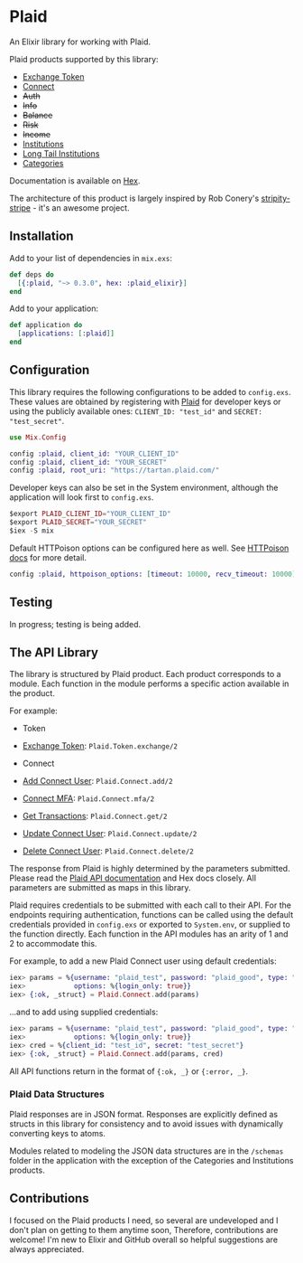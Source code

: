 # Plaid

An Elixir library for working with Plaid.

Plaid products supported by this library:

* [Exchange Token](https://plaid.com/docs/quickstart/#-exchange_token-endpoint)
* [Connect](https://plaid.com/docs/api/#connect)
* ~~Auth~~
* ~~Info~~
* ~~Balance~~
* ~~Risk~~
* ~~Income~~
* [Institutions](https://plaid.com/docs/api/#institutions)
* [Long Tail Institutions](https://plaid.com/docs/api/#long-tail-institutions)
* [Categories](https://plaid.com/docs/api/#categories)

Documentation is available on [Hex](https://hexdocs.pm/plaid_elixir).

The architecture of this product is largely inspired by Rob Conery's [stripity-stripe](https://github.com/robconery/stripity-stripe) - it's an awesome project.

## Installation

Add to your list of dependencies in `mix.exs`:

```elixir
def deps do
  [{:plaid, "~> 0.3.0", hex: :plaid_elixir}]
end
```

Add to your application:

```elixir
def application do
  [applications: [:plaid]]
end
```

## Configuration

This library requires the following configurations to be added to `config.exs`.
These values are obtained by registering with [Plaid](https://dashboard.plaid.com/signup/) for developer keys
or using the publicly available ones: `CLIENT_ID: "test_id"` and `SECRET: "test_secret"`.
```elixir
use Mix.Config

config :plaid, client_id: "YOUR_CLIENT_ID"
config :plaid, client_id: "YOUR_SECRET"
config :plaid, root_uri: "https://tartan.plaid.com/"
```
Developer keys can also be set in the System environment, although the application will
look first to `config.exs`.
```elixir
$export PLAID_CLIENT_ID="YOUR_CLIENT_ID"
$export PLAID_SECRET="YOUR_SECRET"
$iex -S mix
```

Default HTTPoison options can be configured here as well. See [HTTPoison docs](https://github.com/edgurgel/httpoison) for more detail.
```elixir
config :plaid, httpoison_options: [timeout: 10000, recv_timeout: 10000]
```

## Testing

In progress; testing is being added.

## The API Library

The library is structured by Plaid product. Each product corresponds to a module.
Each function in the module performs a specific action available in the product.

For example:

* Token
 * [Exchange Token](https://plaid.com/docs/quickstart/#-exchange_token-endpoint): `Plaid.Token.exchange/2`

* Connect
 * [Add Connect User](https://plaid.com/docs/api/#add-connect-user): `Plaid.Connect.add/2`
 * [Connect MFA](https://plaid.com/docs/api/#connect-mfa): `Plaid.Connect.mfa/2`
 * [Get Transactions](https://plaid.com/docs/api/#get-transactions): `Plaid.Connect.get/2`
 * [Update Connect User](https://plaid.com/docs/api/#update-connect-user): `Plaid.Connect.update/2`
 * [Delete Connect User](https://plaid.com/docs/api/#delete-connect-user): `Plaid.Connect.delete/2`

The response from Plaid is highly determined by the parameters submitted. Please read
the [Plaid API documentation](https://plaid.com/docs/api) and Hex docs closely.
All parameters are submitted as maps in this library.

Plaid requires credentials to be submitted with each call to their API.
For the endpoints requiring authentication, functions can be called using the
default credentials provided in `config.exs` or exported to `System.env`,
or supplied to the function directly. Each function in the API modules has an
arity of 1 and 2 to accommodate this.

For example, to add a new Plaid Connect user using default credentials:
```elixir
iex> params = %{username: "plaid_test", password: "plaid_good", type: "wells",
iex>            options: %{login_only: true}}
iex> {:ok, _struct} = Plaid.Connect.add(params)
```
...and to add using supplied credentials:
```elixir
iex> params = %{username: "plaid_test", password: "plaid_good", type: "wells",
iex>            options: %{login_only: true}}
iex> cred = %{client_id: "test_id", secret: "test_secret"}
iex> {:ok, _struct} = Plaid.Connect.add(params, cred)
```

All API functions return in the format of `{:ok, _}` or `{:error, _}`.

### Plaid Data Structures

Plaid responses are in JSON format. Responses are explicitly defined as structs
in this library for consistency and to avoid issues with dynamically converting
keys to atoms.

Modules related to modeling the JSON data structures are in the `/schemas` folder
in the application with the exception of the Categories and Institutions products.

## Contributions

I focused on the Plaid products I need, so several are undeveloped and I don't plan
on getting to them anytime soon, Therefore, contributions are welcome! I'm new to
Elixir and GitHub overall so helpful suggestions are always appreciated.
